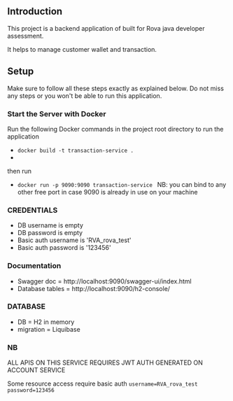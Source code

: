## Introduction

This project is a backend application of built for Rova java developer assessment.

It helps to manage customer wallet and transaction.

## Setup

Make sure to follow all these steps exactly as explained below. Do not miss any steps or you won't be able to run this application.

### Start the Server with Docker
Run the following Docker commands in the project root directory to run the application
- `docker build -t transaction-service . `
-
then run

- `docker run -p 9090:9090 transaction-service `
  NB: you can bind to any other free port in case 9090 is already in use on your machine

### CREDENTIALS
- DB username is empty
- DB password is empty
- Basic auth username is 'RVA_rova_test'
- Basic auth password is '123456'

### Documentation
- Swagger doc = http://localhost:9090/swagger-ui/index.html
- Database tables = http://localhost:9090/h2-console/


### DATABASE
- DB = H2 in memory
- migration = Liquibase

### NB
ALL APIS ON THIS SERVICE REQUIRES JWT AUTH GENERATED ON ACCOUNT SERVICE

Some resource access require basic auth
`username=RVA_rova_test`
`password=123456`



